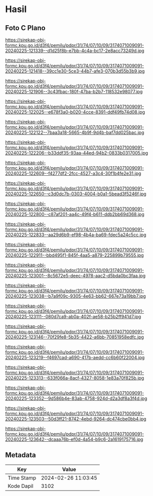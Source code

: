 # Hasil

## Foto C Plano

https://sirekap-obj-formc.kpu.go.id/d3f4/pemilu/pdpr/31/74/07/10/09/3174071009091-20240225-121339--d1d25f8b-e7bb-4c4a-bc17-2e8acc73249d.jpg

https://sirekap-obj-formc.kpu.go.id/d3f4/pemilu/pdpr/31/74/07/10/09/3174071009091-20240225-121418--39cc1e30-5ce3-44b7-afe3-070b3d55b3b9.jpg

https://sirekap-obj-formc.kpu.go.id/d3f4/pemilu/pdpr/31/74/07/10/09/3174071009091-20240225-121906--3c43fbac-180f-47ba-b2b7-118532e98077.jpg

https://sirekap-obj-formc.kpu.go.id/d3f4/pemilu/pdpr/31/74/07/10/09/3174071009091-20240225-122025--e678f3a0-b020-4cce-8391-ddf49fb74d08.jpg

https://sirekap-obj-formc.kpu.go.id/d3f4/pemilu/pdpr/31/74/07/10/09/3174071009091-20240225-122122--7baa3a18-5665-4b9f-9d4b-baf7dd025bac.jpg

https://sirekap-obj-formc.kpu.go.id/d3f4/pemilu/pdpr/31/74/07/10/09/3174071009091-20240225-122206--b33ddf35-93aa-44ed-94b2-0833b0317005.jpg

https://sirekap-obj-formc.kpu.go.id/d3f4/pemilu/pdpr/31/74/07/10/09/3174071009091-20240225-122609--f4277df2-2fcc-4527-a3c4-30f1b4fe2e31.jpg

https://sirekap-obj-formc.kpu.go.id/d3f4/pemilu/pdpr/31/74/07/10/09/3174071009091-20240225-122650--c3d0dc7b-0303-4004-b0a1-5bead3f5246f.jpg

https://sirekap-obj-formc.kpu.go.id/d3f4/pemilu/pdpr/31/74/07/10/09/3174071009091-20240225-122800--c87af201-aa4c-49f4-b611-ddb2bb69d368.jpg

https://sirekap-obj-formc.kpu.go.id/d3f4/pemilu/pdpr/31/74/07/10/09/3174071009091-20240225-122833--aa29d6b9-ef98-4b4a-ba69-fdec5a24c5cc.jpg

https://sirekap-obj-formc.kpu.go.id/d3f4/pemilu/pdpr/31/74/07/10/09/3174071009091-20240225-122911--bbd495f1-845f-4aa5-a879-225899b79555.jpg

https://sirekap-obj-formc.kpu.go.id/d3f4/pemilu/pdpr/31/74/07/10/09/3174071009091-20240225-123001--8c5672e5-deec-4978-aac2-d5bda0bc3faa.jpg

https://sirekap-obj-formc.kpu.go.id/d3f4/pemilu/pdpr/31/74/07/10/09/3174071009091-20240225-123038--b7a9f09c-9305-4e63-bb62-667e73a19bb7.jpg

https://sirekap-obj-formc.kpu.go.id/d3f4/pemilu/pdpr/31/74/07/10/09/3174071009091-20240225-123111--080d7ca9-ab0a-402f-ae58-b25b2ff941d7.jpg

https://sirekap-obj-formc.kpu.go.id/d3f4/pemilu/pdpr/31/74/07/10/09/3174071009091-20240225-123146--70f29fe8-5b35-4422-a6bb-70851958edfc.jpg

https://sirekap-obj-formc.kpu.go.id/d3f4/pemilu/pdpr/31/74/07/10/09/3174071009091-20240225-123219--f4697cad-a690-417b-aedd-cc6b60f22004.jpg

https://sirekap-obj-formc.kpu.go.id/d3f4/pemilu/pdpr/31/74/07/10/09/3174071009091-20240225-123313--633f066a-8acf-4327-8058-1e83a70f825b.jpg

https://sirekap-obj-formc.kpu.go.id/d3f4/pemilu/pdpr/31/74/07/10/09/3174071009091-20240225-123352--9d586b4e-83ab-4758-924d-d2a3df8a3f4d.jpg

https://sirekap-obj-formc.kpu.go.id/d3f4/pemilu/pdpr/31/74/07/10/09/3174071009091-20240225-123503--50d3ff21-8742-4ebd-9264-dc474cbe0bb4.jpg

https://sirekap-obj-formc.kpu.go.id/d3f4/pemilu/pdpr/31/74/07/10/09/3174071009091-20240225-123642--dcaaa76b-ef0d-4a54-b9c6-2a1619175716.jpg


## Metadata

| Key        | Value               |
| ---------- | ------------------- |
| Time Stamp | 2024-02-26 11:03:45 |
| Kode Dapil | 3102                |



